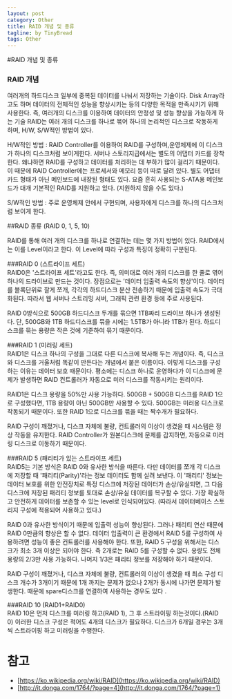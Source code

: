 ```yaml
---
layout: post
category: Other
title: RAID 개념 및 종류 
tagline: by TinyBread
tags: Other
---
```



<!--more-->

#RAID 개념 및 종류
### RAID 개념  
여러개의 하드디스크 일부에 중복된 데이터를 나눠서 저장하는 기술이다. Disk Array라고도 하며 데이터의 전체적인 성능을 향상시키는 등의 다양한 목적을 만족시키기 위해 사용한다. 즉, 여러개의 디스크를 이용하여 데이터의 안정성 및 성능 향상을 가능하게 하는 기술
RAID는 여러 개의 디스크를 하나로 묶어 하나의 논리적인 디스크로 작동하게 하며, H/W, S/W적인 방법이 있다.

H/W적인 방법 : RAID Controller를 이용하여 RAID를 구성하며,운영체제에 이 디스크가 하나의 디스크처럼 보이게한다. 서버나 스토리지급에서는 별도의 어댑터 카드를 장착한다. 왜냐하면 RAID를 구성하고 데이터를 처리하는 데 부하가 많이 걸리기 때문이다. 이 때문에 RAID Controller에는 프로세서와 메모리 등이 따로 달려 있다. 별도 어댑터 카드 형태가 아닌 메인보드에 내장된 형태도 있다. 요즘 흔히 사용되는 S-ATA용 메인보드가 대개 기본적인 RAID를 지원하고 있다. (지원하지 않을 수도 있다.)

S/W적인 방법 : 주로 운영체제 안에서 구현되며, 사용자에게 디스크를 하나의 디스크처럼 보이게 한다.

##RAID 종류 (RAID 0, 1, 5, 10)   

RAID를 통해 여러 개의 디스크를 하나로 연결하는 데는 몇 가지 방법이 있다. RAID에서는 이를 Level이라고 한다. 이 Level에 따라 구성과 특징이 정확히 구분된다.

###RAID 0 (스트라이프 세트)   
RAID0은 '스트라이프 세트'라고도 한다. 즉, 의미대로 여러 개의 디스크를 한 줄로 엮어 하나의 드라이브로 만드는 것이다. 
장점으로는 '데이터 입출력 속도의 향상'이다. 데이터를 블록단위로 잘게 쪼개, 각각의 하드디스크 분산 전송하기 때문에 입출력 속도가 극대화된다. 따라서 웹 서버나 스트리밍 서버, 그래픽 관련 환경 등에 주로 사용된다.

RAID 0방식으로 500GB 하드디스크 두개를 묶으면 1TB짜리 드라이브 하나가 생성된다. 단, 500GB와 1TB 하드디스크를 묶을 시에는 1.5TB가 아니라 1TB가 된다. 하드디스크를 묶는 용량은 작은 것에 기준하여 묶기 때문이다. 

###RAID 1 (미러링 세트)   
RAID1은 디스크 하나의 구성을 그대로 다른 디스크에 복사해 두는 개념이다. 즉, 디스크와 디스크를 거울처럼 똑같이 만든다는 개념에서 붙은 이름이다. 이렇게 디스크를 구성하는 이유는 데이터 보호 때문이다. 평소에는 디스크 하나로 운영하다가 이 디스크에 문제가 발생하면 RAID 컨트롤러가 자동으로 미러 디스크를 작동시키는 원리이다.

RAID1은 디스크 용량을 50%만 사용 가능하다. 500GB + 500GB 디스크를 RAID 1으로 구성했다면, 1TB 용량이 아닌 500GB만 사용할 수 있다. 500GB는 미러용 디스크로 작동되기 때문이다.
또한 RAID 1으로 디스크를 묶을 때는 짝수개가 필요하다.

RAID 구성이 깨졌거나, 디스크 자체에 불량, 컨트롤러의 이상이 생겼을 때
시스템은 정상 작동을 유지한다. RAID Controller가 원본디스크에 문제를 감지하면, 자동으로 미러링 디스크로 이동하기 때문이다. 

###RAID 5 (패리티가 있는 스트라이프 세트)   
RAID5는 기본 방식은 RAID 0와 유사한 방식을 따른다. 다만 데이터를 쪼개 각 디스크에 저장할 때 '패리티(Parity)'라는 정보 데이터도 함께 실려 보낸다. 이 '패리티' 정보는 데이터 보호를 위한 안전장치로 특정 디스크에 저장된 데이터가 손상/유실되면, 그 다음 디스크에 저장된 패리티 정보를 토대로 손상/유실 데이터를 복구할 수 있다. 가장 확실하고 안전하게 데이터를 보존할 수 있는 level로 인식되어있다. (따라서 데이터베이스 스토리지 구성에 적용되어 사용하고 있다.)

RAID 0과 유사한 방식이기 때문에 입출력 성능이 향상된다. 그러나 패리티 연산 때문에  RAID 0만큼의 향상은 할 수 없다. 데이터 입출력이 큰 환경에서 RAID 5를 구성하여 사용하려면 성능이 좋은 컨트롤러를 사용해야 한다.
또한, RAID 5 구성을 위해서는 디스크가 최소 3개 이상은 되어야 한다. 즉 2개로는 RAID 5를 구성할 수 없다. 용량도 전체 용량의 2/3만 사용 가능하다. 나머지 1/3은 패리티 정보를 저장해야 하기 때문이다.

RAID 구성이 깨졌거나, 디스크 자체에 불량, 컨트롤러의 이상이 생겼을 때
최소 구성 디스크 개수가 3개이기 때문에 1개 까지는 문제가 없으나 2개가 동시에 나가면 문제가 발생한다. 때문에 spare디스크를 연결하여 사용하는 경우도 있다 .

###RAID 10 (RAID1+RAID0)    
RAID 10은 먼저 디스크를 미러링 하고(RAID 1), 그 후 스트라이핑 하는것이다.(RAID 0) 이러한 디스크 구성은 적어도 4개의 디스크가 필요하다.
디스크가 6개일 경우는 3개씩 스트라이핑 하고 미러링을 수행한다.




# 참고   
* [https://ko.wikipedia.org/wiki/RAID](https://ko.wikipedia.org/wiki/RAID)
* [http://it.donga.com/1764/?page=4](http://it.donga.com/1764/?page=1)